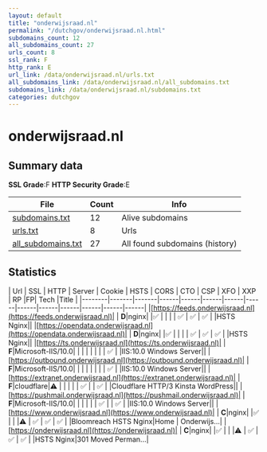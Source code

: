 ```yaml
---
layout: default
title: "onderwijsraad.nl"
permalink: "/dutchgov/onderwijsraad.nl.html"
subdomains_count: 12
all_subdomains_count: 27
urls_count: 8
ssl_rank: F
http_rank: E
url_link: /data/onderwijsraad.nl/urls.txt
all_subdomains_link: /data/onderwijsraad.nl/all_subdomains.txt
subdomains_link: /data/onderwijsraad.nl/subdomains.txt
categories: dutchgov
---
```



# onderwijsraad.nl
## Summary data


**SSL Grade**:F
**HTTP Security Grade**:E


| File       | Count | Info |
|------------|-------|------|
|[subdomains.txt](/data/onderwijsraad.nl/subdomains.txt)|12|Alive subdomains|
|[urls.txt](/data/onderwijsraad.nl/urls.txt)|8|Urls|
|[all_subdomains.txt](/data/onderwijsraad.nl/all_subdomains.txt)|27|All found subdomains (history)|


## Statistics


| Url | SSL | HTTP | Server | Cookie | HSTS | CORS | CTO | CSP | XFO | XXP | RP |FP| Tech |Title |
|--------|-------|-------|------|------|------|------|------|------|------|------|------|------|------|
|[https://feeds.onderwijsraad.nl](https://feeds.onderwijsraad.nl)| | **D**|nginx| |:white_check_mark: | | | | :white_check_mark: | :white_check_mark: | :white_check_mark: | |HSTS Nginx||
|[https://opendata.onderwijsraad.nl](https://opendata.onderwijsraad.nl)| | **D**|nginx| |:white_check_mark: | | | | :white_check_mark: | :white_check_mark: | :white_check_mark: | |HSTS Nginx||
|[https://ts.onderwijsraad.nl](https://ts.onderwijsraad.nl)| | **F**|Microsoft-IIS/10.0| | | | | | | | :white_check_mark: | |IIS:10.0 Windows Server||
|[https://outbound.onderwijsraad.nl](https://outbound.onderwijsraad.nl)| | **F**|Microsoft-IIS/10.0| | | | | | | | :white_check_mark: | |IIS:10.0 Windows Server||
|[https://extranet.onderwijsraad.nl](https://extranet.onderwijsraad.nl)| | **F**|cloudflare|:warning: | | | | | :white_check_mark: | | :white_check_mark: | |Cloudflare HTTP/3 Kinsta WordPress||
|[https://pushmail.onderwijsraad.nl](https://pushmail.onderwijsraad.nl)| | **F**|Microsoft-IIS/10.0| | | | | | :white_check_mark: | | :white_check_mark: | |IIS:10.0 Windows Server||
|[https://www.onderwijsraad.nl](https://www.onderwijsraad.nl)| | **C**|nginx| |:white_check_mark: | | |:warning: | :white_check_mark: | :white_check_mark: | :white_check_mark: | |Bloomreach HSTS Nginx|Home | Onderwijs...|
|[https://onderwijsraad.nl](https://onderwijsraad.nl)| | **C**|nginx| |:white_check_mark: | | |:warning: | :white_check_mark: | :white_check_mark: | :white_check_mark: | |HSTS Nginx|301 Moved Perman...|